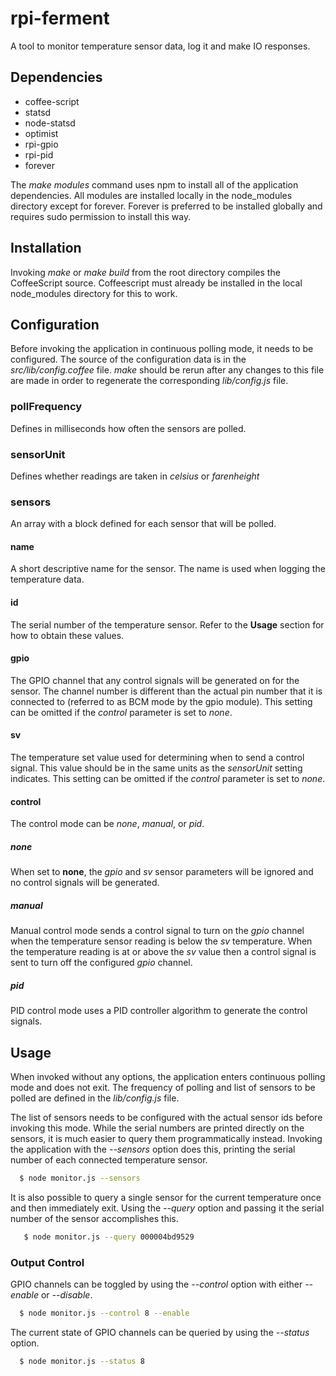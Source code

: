 # rpi-ferment

A tool to monitor temperature sensor data, log it and make IO responses.


## Dependencies

- coffee-script
- statsd
- node-statsd
- optimist
- rpi-gpio
- rpi-pid
- forever

The _make modules_ command uses npm to install all of the application dependencies.  All modules are installed locally in the node_modules directory except for forever.  Forever is preferred to be installed globally and requires sudo permission to install this way.


## Installation

Invoking _make_ or _make build_ from the root directory compiles the CoffeeScript source.  Coffeescript must already be installed in the local node_modules directory for this to work.


## Configuration

Before invoking the application in continuous polling mode, it needs to be configured.  The source of the configuration data is in the *src/lib/config.coffee* file.  _make_ should be rerun after any changes to this file are made in order to regenerate the corresponding *lib/config.js* file.

### pollFrequency

Defines in milliseconds how often the sensors are polled.

### sensorUnit

Defines whether readings are taken in *celsius* or *farenheight*

### sensors

An array with a block defined for each sensor that will be polled.

#### name

A short descriptive name for the sensor.  The name is used when logging the temperature data.

#### id

The serial number of the temperature sensor.  Refer to the **Usage** section for how to obtain these values.

#### gpio

The GPIO channel that any control signals will be generated on for the sensor.  The channel number is different than the actual pin number that it is connected to (referred to as BCM mode by the gpio module).  This setting can be omitted if the *control* parameter is set to *none*.

#### sv

The temperature set value used for determining when to send a control signal.  This value should be in the same units as the *sensorUnit* setting indicates.  This setting can be omitted if the *control* parameter is set to *none*. 

#### control

The control mode can be *none*, *manual*, or *pid*.  

##### none

When set to **none**, the *gpio* and *sv* sensor parameters will be ignored and no control signals will be generated.

##### manual

Manual control mode sends a control signal to turn on the *gpio* channel when the temperature sensor reading is below the *sv* temperature.  When the temperature reading is at or above the *sv* value then a control signal is sent to turn off the configured *gpio* channel.

##### pid

PID control mode uses a PID controller algorithm to generate the control signals.


## Usage

When invoked without any options, the application enters continuous polling mode and does not exit.  The frequency of polling and list of sensors to be polled are defined in the *lib/config.js* file.

The list of sensors needs to be configured with the actual sensor ids before invoking this mode.  While the serial numbers are printed directly on the sensors, it is much easier to query them programmatically instead.  Invoking the application with the *--sensors* option does this, printing the serial number of each connected temperature sensor.

``` bash
  $ node monitor.js --sensors
```

It is also possible to query a single sensor for the current temperature once and then immediately exit.  Using the *--query* option and passing it the serial number of the sensor accomplishes this.

``` bash
   $ node monitor.js --query 000004bd9529
```

### Output Control

GPIO channels can be toggled by using the *--control <gpio>* option with either *--enable* or *--disable*.

``` bash
  $ node monitor.js --control 8 --enable
```

The current state of GPIO channels can be queried by using the *--status <gpio>* option.

``` bash
  $ node monitor.js --status 8
```
